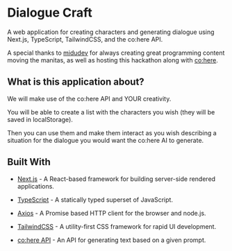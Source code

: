 # Dialogue Craft
A web application for creating characters and generating dialogue using Next.js, TypeScript, TailwindCSS, and the co:here API.

A special thanks to [midudev](https://www.twitch.tv/midudev) for always creating great programming content moving the manitas, as well as hosting this hackathon along with [co:here](https://cohere.ai/).
## What is this application about?
We will make use of the co:here API and YOUR creativity.

You will be able to create a list with the characters you wish (they will be saved in localStorage).

Then you can use them and make them interact as you wish describing a situation for the dialogue you would want the co:here AI to generate.
## Built With
- [Next.js](https://nextjs.org) - A React-based framework for building server-side rendered applications.

- [TypeScript](https://www.typescriptlang.org) - A statically typed superset of JavaScript.

- [Axios](https://axios-http.com/) - A Promise based HTTP client for the browser and node.js.

- [TailwindCSS](https://tailwindcss.com) - A utility-first CSS framework for rapid UI development.

- [co:here API](https://cohere.ai/) - An API for generating text based on a given prompt.